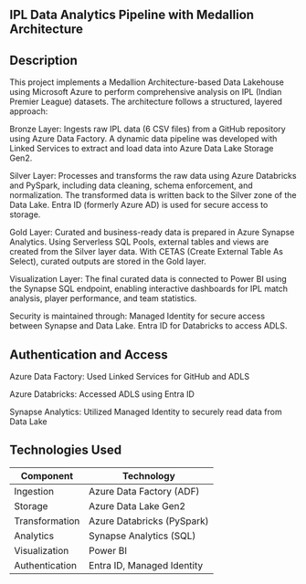 
## IPL Data Analytics Pipeline with Medallion Architecture



## Description
This project implements a Medallion Architecture-based Data Lakehouse using Microsoft Azure to perform comprehensive analysis on IPL (Indian Premier League) datasets. The architecture follows a structured, layered approach:

Bronze Layer: Ingests raw IPL data (6 CSV files) from a GitHub repository using Azure Data Factory. A dynamic data pipeline was developed with Linked Services to extract and load data into Azure Data Lake Storage Gen2.

Silver Layer: Processes and transforms the raw data using Azure Databricks and PySpark, including data cleaning, schema enforcement, and normalization. The transformed data is written back to the Silver zone of the Data Lake. Entra ID (formerly Azure AD) is used for secure access to storage.

Gold Layer: Curated and business-ready data is prepared in Azure Synapse Analytics. Using Serverless SQL Pools, external tables and views are created from the Silver layer data. With CETAS (Create External Table As Select), curated outputs are stored in the Gold layer.

Visualization Layer: The final curated data is connected to Power BI using the Synapse SQL endpoint, enabling interactive dashboards for IPL match analysis, player performance, and team statistics.

Security is maintained through:
Managed Identity for secure access between Synapse and Data Lake.
Entra ID for Databricks to access ADLS.
## Authentication and Access
Azure Data Factory: Used Linked Services for GitHub and ADLS

Azure Databricks: Accessed ADLS using Entra ID

Synapse Analytics: Utilized Managed Identity to securely read data from Data Lake
## Technologies Used
| Component      | Technology                 |
| -------------- | -------------------------- |
| Ingestion      | Azure Data Factory (ADF)   |
| Storage        | Azure Data Lake Gen2       |
| Transformation | Azure Databricks (PySpark) |
| Analytics      | Synapse Analytics (SQL)    |
| Visualization  | Power BI                   |
| Authentication | Entra ID, Managed Identity |
